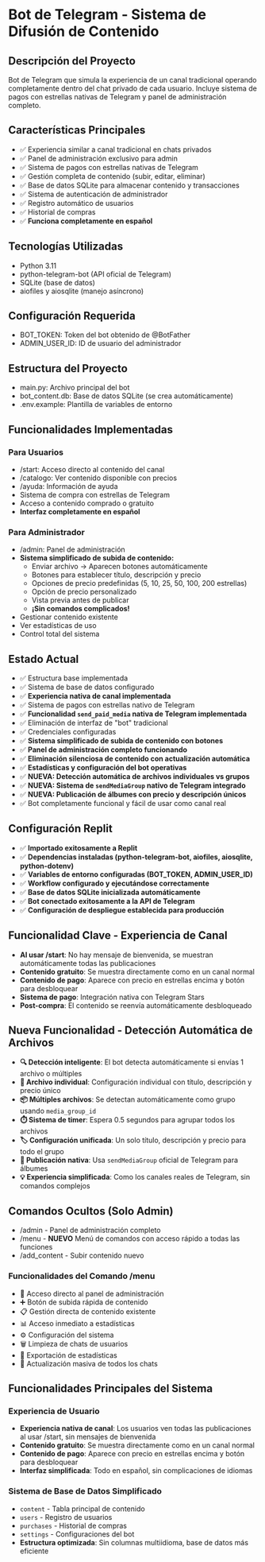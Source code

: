 # Bot de Telegram - Sistema de Difusión de Contenido

## Descripción del Proyecto
Bot de Telegram que simula la experiencia de un canal tradicional operando completamente dentro del chat privado de cada usuario. Incluye sistema de pagos con estrellas nativas de Telegram y panel de administración completo.

## Características Principales
- ✅ Experiencia similar a canal tradicional en chats privados
- ✅ Panel de administración exclusivo para admin
- ✅ Sistema de pagos con estrellas nativas de Telegram
- ✅ Gestión completa de contenido (subir, editar, eliminar)
- ✅ Base de datos SQLite para almacenar contenido y transacciones
- ✅ Sistema de autenticación de administrador  
- ✅ Registro automático de usuarios
- ✅ Historial de compras
- ✅ **Funciona completamente en español**

## Tecnologías Utilizadas
- Python 3.11
- python-telegram-bot (API oficial de Telegram)
- SQLite (base de datos)
- aiofiles y aiosqlite (manejo asíncrono)

## Configuración Requerida
- BOT_TOKEN: Token del bot obtenido de @BotFather
- ADMIN_USER_ID: ID de usuario del administrador

## Estructura del Proyecto
- main.py: Archivo principal del bot
- bot_content.db: Base de datos SQLite (se crea automáticamente)
- .env.example: Plantilla de variables de entorno

## Funcionalidades Implementadas

### Para Usuarios
- /start: Acceso directo al contenido del canal
- /catalogo: Ver contenido disponible con precios
- /ayuda: Información de ayuda
- Sistema de compra con estrellas de Telegram
- Acceso a contenido comprado o gratuito
- **Interfaz completamente en español**

### Para Administrador
- /admin: Panel de administración
- **Sistema simplificado de subida de contenido:**
  - Enviar archivo → Aparecen botones automáticamente
  - Botones para establecer título, descripción y precio
  - Opciones de precio predefinidas (5, 10, 25, 50, 100, 200 estrellas)
  - Opción de precio personalizado
  - Vista previa antes de publicar
  - **¡Sin comandos complicados!**
- Gestionar contenido existente
- Ver estadísticas de uso
- Control total del sistema

## Estado Actual
- ✅ Estructura base implementada
- ✅ Sistema de base de datos configurado
- ✅ **Experiencia nativa de canal implementada**
- ✅ Sistema de pagos con estrellas nativo de Telegram
- ✅ **Funcionalidad `send_paid_media` nativa de Telegram implementada**
- ✅ Eliminación de interfaz de "bot" tradicional
- ✅ Credenciales configuradas
- ✅ **Sistema simplificado de subida de contenido con botones**
- ✅ **Panel de administración completo funcionando**
- ✅ **Eliminación silenciosa de contenido con actualización automática**
- ✅ **Estadísticas y configuración del bot operativas**
- ✅ **NUEVA: Detección automática de archivos individuales vs grupos**
- ✅ **NUEVA: Sistema de `sendMediaGroup` nativo de Telegram integrado**
- ✅ **NUEVA: Publicación de álbumes con precio y descripción únicos**
- ✅ Bot completamente funcional y fácil de usar como canal real

## Configuración Replit
- ✅ **Importado exitosamente a Replit**
- ✅ **Dependencias instaladas (python-telegram-bot, aiofiles, aiosqlite, python-dotenv)**
- ✅ **Variables de entorno configuradas (BOT_TOKEN, ADMIN_USER_ID)**
- ✅ **Workflow configurado y ejecutándose correctamente**
- ✅ **Base de datos SQLite inicializada automáticamente**
- ✅ **Bot conectado exitosamente a la API de Telegram**
- ✅ **Configuración de despliegue establecida para producción**

## Funcionalidad Clave - Experiencia de Canal
- **Al usar /start**: No hay mensaje de bienvenida, se muestran automáticamente todas las publicaciones
- **Contenido gratuito**: Se muestra directamente como en un canal normal
- **Contenido de pago**: Aparece con precio en estrellas encima y botón para desbloquear
- **Sistema de pago**: Integración nativa con Telegram Stars
- **Post-compra**: El contenido se reenvía automáticamente desbloqueado

## Nueva Funcionalidad - Detección Automática de Archivos
- **🔍 Detección inteligente**: El bot detecta automáticamente si envías 1 archivo o múltiples
- **📁 Archivo individual**: Configuración individual con título, descripción y precio único
- **📦 Múltiples archivos**: Se detectan automáticamente como grupo usando `media_group_id`
- **⏱️ Sistema de timer**: Espera 0.5 segundos para agrupar todos los archivos
- **🏷️ Configuración unificada**: Un solo título, descripción y precio para todo el grupo
- **📨 Publicación nativa**: Usa `sendMediaGroup` oficial de Telegram para álbumes
- **💡 Experiencia simplificada**: Como los canales reales de Telegram, sin comandos complejos

## Comandos Ocultos (Solo Admin)
- /admin - Panel de administración completo
- /menu - **NUEVO** Menú de comandos con acceso rápido a todas las funciones
- /add_content - Subir contenido nuevo

### Funcionalidades del Comando /menu
- 🔧 Acceso directo al panel de administración
- ➕ Botón de subida rápida de contenido
- 📋 Gestión directa de contenido existente
- 📊 Acceso inmediato a estadísticas
- ⚙️ Configuración del sistema
- 🗑️ Limpieza de chats de usuarios
- 📄 Exportación de estadísticas
- 🔄 Actualización masiva de todos los chats

## Funcionalidades Principales del Sistema

### Experiencia de Usuario
- **Experiencia nativa de canal**: Los usuarios ven todas las publicaciones al usar /start, sin mensajes de bienvenida
- **Contenido gratuito**: Se muestra directamente como en un canal normal
- **Contenido de pago**: Aparece con precio en estrellas encima y botón para desbloquear
- **Interfaz simplificada**: Todo en español, sin complicaciones de idiomas

### Sistema de Base de Datos Simplificado
- `content` - Tabla principal de contenido
- `users` - Registro de usuarios
- `purchases` - Historial de compras
- `settings` - Configuraciones del bot
- **Estructura optimizada**: Sin columnas multiidioma, base de datos más eficiente